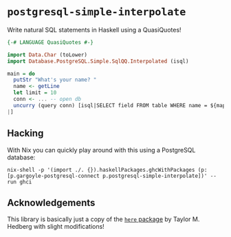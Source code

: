 # `postgresql-simple-interpolate`

Write natural SQL statements in Haskell using a QuasiQuotes!

```haskell
{-# LANGUAGE QuasiQuotes #-}

import Data.Char (toLower)
import Database.PostgreSQL.Simple.SqlQQ.Interpolated (isql)

main = do
  putStr "What's your name? "
  name <- getLine
  let limit = 10
  conn <- ... -- open db
  uncurry (query conn) [isql|SELECT field FROM table WHERE name = ${map toLower name} LIMIT ${limit}|]
|]
```

## Hacking

With Nix you can quickly play around with this using a PostgreSQL database:

```
nix-shell -p '(import ./. {}).haskellPackages.ghcWithPackages (p: [p.gargoyle-postgresql-connect p.postgresql-simple-interpolate])' --run ghci
```

## Acknowledgements

This library is basically just a copy of the [`here` package](https://github.com/tmhedberg/here) by Taylor M. Hedberg with slight modifications!
